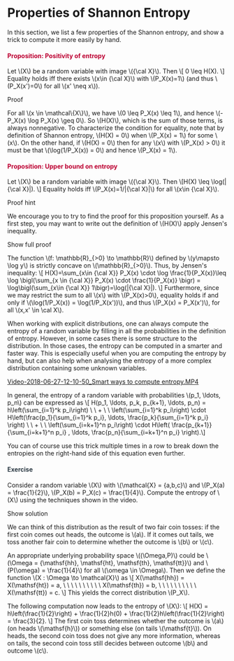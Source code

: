# Properties of Shannon Entropy

<p>In this section, we list a few properties of the Shannon entropy, and show a trick to compute it more easily by hand.</p>
<div id="defPositivity" class="content-box pad-box-mini border border-trbl border-round">
<h4 style="color: #bc0031;"><strong>Proposition: Positivity of entropy</strong></h4>
Let \(X\) be a random variable with image \({\cal X}\). Then \[ 0 \leq H(X). \] Equality holds iff there exists \(x\in {\cal X}\) with \(P_X(x)=1\) (and thus \(P_X(x')=0\) for all \(x' \neq x\)).
<p><span class="element_toggler" role="button" aria-controls="group1a" aria-label="Toggler" aria-expanded="false"><span class="Button">Proof</span></span></p>
<div id="group1a" style="">
<div class="content-box">For all \(x \in \mathcal\{X\}\), we have \(0 \leq P_X(x) \leq 1\), and hence \(- P_X(x) \log P_X(x) \geq 0\). So \(H(X)\), which is the sum of those terms, is always nonnegative. To characterize the condition for equality, note that by definition of Shannon entropy, \(H(X) = 0\) when \(P_X(x) = 1\) for some \(x\). On the other hand, if \(H(X) = 0\) then for any \(x\) with \(P_X(x) &gt; 0\) it must be that \(\log(1/P_X(x)) = 0\) and hence \(P_X(x) = 1\).</div>
</div>
</div>
<div class="content-box pad-box-mini border border-trbl border-round">
<h4 style="color: #bc0031;"><strong>Proposition: Upper bound on entropy</strong></h4>
<p>Let \(X\) be a random variable with image \({\cal X}\). Then \[H(X) \leq \log(|{\cal X}|). \] Equality holds iff \(P_X(x)=1/|{\cal X}|\) for all \(x\in {\cal X}\).</p>
<p><span class="element_toggler" role="button" aria-controls="group1c" aria-label="Toggler" aria-expanded="false"><span class="Button">Proof hint</span></span></p>
<div id="group1c" style="">
<div class="content-box">
<p>We encourage you to try to find the proof for this proposition yourself. As a first step, you may want to write out the definition of \(H(X)\) apply Jensen's inequality.</p>
<p><span class="element_toggler" role="button" aria-controls="group1b" aria-label="Toggler" aria-expanded="false"><span class="Button">Show full proof</span></span></p>
<div id="group1b" style="">
<div class="content-box">
<p>The function \(f: \mathbb{R}_{&gt;0} \to \mathbb{R}\) defined by \(y\mapsto \log y\) is strictly concave on \(\mathbb{R}_{&gt;0}\). Thus, by Jensen's inequality: \[ H(X)=\sum_{x\in {\cal X}} P_X(x) \cdot \log \frac{1}{P_X(x)}\leq \log \bigl(\sum_{x \in {\cal X}} P_X(x) \cdot \frac{1}{P_X(x)} \bigr) = \log\bigl(\sum_{x\in {\cal X}} 1\bigr)=\log(|{\cal X}|). \] Furthermore, since we may restrict the sum to all \(x\) with \(P_X(x)&gt;0\), equality holds if and only if \(\log(1/P_X(x)) = \log(1/P_X(x'))\), and thus \(P_X(x) = P_X(x')\), for all \(x,x' \in \cal X\).</p>
</div>
</div>
</div>
</div>
</div>
<p>When working with explicit distributions, one can always compute the entropy of a random variable by filling in all the probabilities in the definition of entropy. However, in some cases there is some structure to the distribution. In those cases, the entropy can be computed in a smarter and faster way. This is especially useful when you are computing the entropy by hand, but can also help when analysing the entropy of a more complex distribution containing some unknown variables.</p>
<p><a id="media_comment_maybe" class="instructure_file_link instructure_video_link" title="Video-2018-06-27-12-10-50_Smart ways to compute entropy.MP4" href="https://canvas.uva.nl/courses/10933/files/1322412/download?verifier=27N8eAGevKjkHbO72pskiHR3zTuswFBbyBDBAwTy" data-api-endpoint="https://canvas.uva.nl/api/v1/courses/10933/files/1322412" data-api-returntype="File">Video-2018-06-27-12-10-50_Smart ways to compute entropy.MP4</a></p>
<p>In general, the entropy of a random variable with probabilities \(p_1, \ldots, p_n\) can be expressed as \[ H(p_1, \ldots, p_k, p_{k+1}, \ldots, p_n) = h\left(\sum_{i=1}^k p_i\right) \ \ + \ \ \left(\sum_{i=1}^k p_i\right) \cdot H\left(\frac{p_1}{\sum_{i=1}^k p_i}, 
\ldots, \frac{p_k}{\sum_{i=1}^k p_i} \right) \ \ + \ \ \left(\sum_{i=k+1}^n p_i\right) \cdot H\left( \frac{p_{k+1}}{\sum_{i=k+1}^n p_i} , \ldots, \frac{p_n}{\sum_{i=k+1}^n p_i} \right).\]</p>
<p>You can of course use this trick multiple times in a row to break down the entropies on the right-hand side of this equation even further.</p>
<div class="content-box pad-box-mini border border-trbl border-round">
<h4 style="color: #2d3b45;"><strong>Exercise</strong></h4>
Consider a random variable \(X\) with \(\mathcal{X} = {a,b,c}\) and \(P_X(a) = \frac{1}{2}\), \(P_X(b) = P_X(c) = \frac{1}{4}\). Compute the entropy of \(X\) using the techniques shown in the video.
<p><span class="element_toggler" role="button" aria-controls="group2" aria-label="Toggler" aria-expanded="false"><span class="Button">Show solution</span></span></p>
<div id="group2" style="">
<div class="content-box">
<p>We can think of this distribution as the result of two fair coin tosses: if the first coin comes out heads, the outcome is \(a\). If it comes out tails, we toss another fair coin to determine whether the outcome is \(b\) or \(c\).</p>
<p>An appropriate underlying probability space \((\Omega,P)\) could be \(\Omega = {\mathsf{hh}, \mathsf{ht}, \mathsf{th}, \mathsf{tt}}\) and \(P(\omega) = \frac{1}{4}\) for all \(\omega \in \Omega\). Then we define the function \(X : \Omega \to \mathcal{X}\) as \[ X(\mathsf{hh}) = X(\mathsf{ht}) = a, \ \ \ \ \ \ \ \ \ \ X(\mathsf{th}) = b, \ \ \ \ \ \ \ \ \ \ X(\mathsf{tt}) = c. \] This yields the correct distribution \(P_X\).</p>
<p>The following computation now leads to the entropy of \(X\): \[ H(X) = h\left(\frac{1}{2}\right) + \frac{1}{2}h(0) + \frac{1}{2}h\left(\frac{1}{2}\right) = \frac{3}{2}. \] The first coin toss determines whether the outcome is \(a\) (on heads \(\mathsf{h}\)) or something else (on tails \(\mathsf{t}\)). On heads, the second coin toss does not give any more information, whereas on tails, the second coin toss still decides between outcome \(b\) and outcome \(c\).</p>
</div>
</div>
</div>